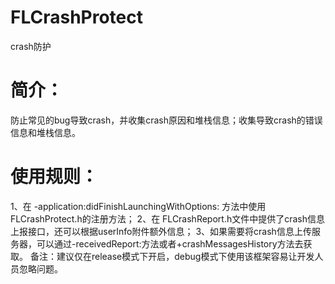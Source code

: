 # FLCrashProtect
crash防护
# 简介：
防止常见的bug导致crash，并收集crash原因和堆栈信息；收集导致crash的错误信息和堆栈信息。
# 使用规则：
1、在 -application:didFinishLaunchingWithOptions: 方法中使用FLCrashProtect.h的注册方法；
2、在 FLCrashReport.h文件中提供了crash信息上报接口，还可以根据userInfo附件额外信息；
3、如果需要将crash信息上传服务器，可以通过-receivedReport:方法或者+crashMessagesHistory方法去获取。
备注：建议仅在release模式下开启，debug模式下使用该框架容易让开发人员忽略问题。
